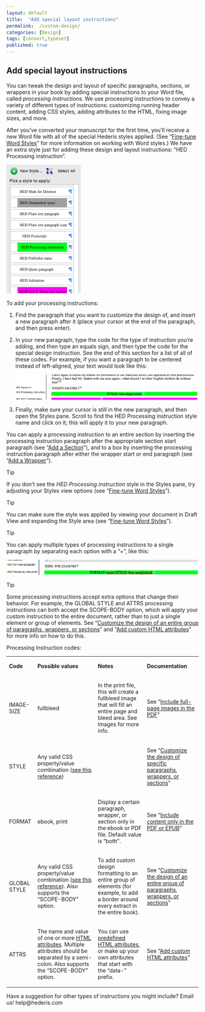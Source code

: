 ```yaml
---
layout: default
title:  "Add special layout instructions"
permalink:  /custom-design/
categories: [Design]
tags: [convert,typeset]
published: true
---
```


<section data-type="chapter" class="hsecchapter" data-hederis-type="hsecchapter" id="custom-design" data-pi-attrs="id: custom-design; data-tags: convert,typeset;" role="doc-chapter" data-tags="convert,typeset" data-author-name=" " data-book-title=" " title="Add special layout instructions"><h1 data-hederis-type="hblkchaptitle" class="hblkchaptitle" id="pM4PyeGAj">Add special layout instructions</h1>
    <p class="hblkp" data-hederis-type="hblkp" id="pGpRDNW5z">You can tweak the design and layout of specific paragraphs, sections, or wrappers in your book by adding special instructions to your Word file, called <span class="Emphasis" id="pYKdpB5Sh"><em class="hspanem" data-hederis-type="hspanem" id="plYBPzaiK">processing instructions</em></span>. We use processing instructions to convey a variety of different types of instructions: customizing running header content, adding CSS styles, adding attributes to the HTML, fixing image sizes, and more.</p>
    <p class="hblkp" data-hederis-type="hblkp" id="ps53NFpWw">After you&#8217;ve converted your manuscript for the first time, you&#8217;ll receive a new Word file with all of the special Hederis styles applied. (See &#8220;<a href="{% post_url 2019-10-21-16-Fine-tuneWordStyles %}" id="pMa3WvYzR"><span class="Hyperlink" id="pEPIsePkP">Fine-tune Word Styles</span></a>&#8221; for more information on working with Word styles.) We have an extra style just for adding these design and layout instructions: &#8220;HED Processing instruction&#8221;.</p>
    <img data-hederis-type="hblkimg" class="hblkimg" id="pcPrUOGsg" src="/images/pi1.png" data-img-src="pi1.png"/>
    <p class="hblkp" data-hederis-type="hblkp" id="p4j1hTy8u">To add your processing instructions:</p>
    <ol class="hwprnumlist" data-hederis-type="hwprnumlist" id="pI0woLFzX"><li class="hblkoli" data-hederis-type="hblkoli" id="lip5sHxZ7h"><p class="hblkoli" data-hederis-type="hblklip" id="pXZnSfKad">Find the paragraph that you want to customize the design of, and insert a new paragraph after it (place your cursor at the end of the paragraph, and then press enter).</p></li>
    <li class="hblkoli" data-hederis-type="hblkoli" id="liTnil2yGk"><p class="hblkoli" data-hederis-type="hblklip" id="pDD2hAW7x">In your new paragraph, type the code for the type of instruction you&#8217;re adding, and then type an equals sign, and then type the code for the special design instruction. See the end of this section for a list of all of these codes. For example, if you want a paragraph to be centered instead of left-aligned, your text would look like this:</p><img data-hederis-type="hblkimg" class="hblkimg" id="pyPyCmbfL" src="/images/pi2.png" data-img-src="pi2.png"/>
    </li>
    <li class="hblkoli" data-hederis-type="hblkoli" id="lisV1PxDwT"><p class="hblkoli" data-hederis-type="hblklip" id="psTVyIoLt">Finally, make sure your cursor is still in the new paragraph, and then open the Styles pane. Scroll to find the HED Processing instruction style name and click on it; this will apply it to your new paragraph.</p></li>
    </ol>
    <p class="hblkp" data-hederis-type="hblkp" id="pCxjEZsZl">You can apply a processing instruction to an entire section by inserting the processing instruction paragraph after the appropriate section start paragraph (see &#8220;<a href="{% post_url 2019-10-21-18-AddaSection %}" id="p3WWFTHKj"><span class="Hyperlink" id="pokgxlRGX">Add a Section</span></a>&#8221;), and to a box by inserting the processing instruction paragraph after either the wrapper start or end paragraph (see &#8220;<a href="{% post_url 2019-10-21-17-AddaWrapper %}" id="p8G3ySyNv"><span class="Hyperlink" id="palRvB5NS">Add a Wrapper</span></a>&#8221;).</p>
    <aside class="hwprbox box" data-hederis-type="hwprbox" id="pNy8PmQwm" data-type="sidebar"><p class="hblktype" data-hederis-type="hblktype" id="pk63DKvry">Tip</p>
    <p class="hblkp" data-hederis-type="hblkp" id="pUFVpAA6T">If you don&#8217;t see the <span class="Emphasis" id="pSu9BXTyB"><em class="hspanem" data-hederis-type="hspanem" id="piApCBC6s">HED Processing instruction</em></span> style in the Styles pane, try adjusting your Styles view options (see &#8220;<a href="{% post_url 2019-10-21-16-Fine-tuneWordStyles %}" id="p6NhyZKzD"><span class="Hyperlink" id="pA4qDSBKC">Fine-tune Word Styles</span></a>&#8221;).</p>
    </aside>
    <aside class="hwprbox box" data-hederis-type="hwprbox" id="ptoTrN2nX" data-type="sidebar"><p class="hblktype" data-hederis-type="hblktype" id="pHd2VRQfO">Tip</p>
    <p class="hblkp" data-hederis-type="hblkp" id="pXyh0OlYT">You can make sure the style was applied by viewing your document in Draft View and expanding the Style area (see &#8220;<a href="{% post_url 2019-10-21-16-Fine-tuneWordStyles %}" id="pTfdHaxXX"><span class="Hyperlink" id="pdovAxot1">Fine-tune Word Styles</span></a>&#8221;).</p>
    </aside>
    <aside class="hwprbox box" data-hederis-type="hwprbox" id="p0ZZgeQEN" data-type="sidebar"><p class="hblktype" data-hederis-type="hblktype" id="pkFrNrKw7">Tip</p>
    <p class="hblkp" data-hederis-type="hblkp" id="p7gDwP0tc">You can apply multiple types of processing instructions to a single paragraph by separating each option with a &#8220;+&#8221;, like this:</p>
    <img data-hederis-type="hblkimg" class="hblkimg" id="pccrgIu9J" src="/images/pi3.png" data-img-src="pi3.png"/>
    </aside>
    <aside class="hwprbox box" data-hederis-type="hwprbox" id="pww1jWsvQ" data-type="sidebar"><p class="hblktype" data-hederis-type="hblktype" id="pyiFx5G8e">Tip</p>
    <p class="hblkp" data-hederis-type="hblkp" id="pC1dwS66P">Some processing instructions accept extra options that change their behavior. For example, the GLOBAL STYLE and ATTRS processing instructions can both accept the SCOPE-BODY option, which will apply your custom instruction to the entire document, rather than to just a single element or group of elements. See &#8220;<a href="{% post_url 2019-10-21-37-Customizethedesignofanentiregroupofparagraphswrappersorsections %}" id="pfeM79fGT"><span class="Hyperlink" id="pYwYNyBa9">Customize the design of an entire group of paragraphs, wrappers, or sections</span></a>&#8221; and &#8220;<a href="{% post_url 2019-10-21-46-AddcustomHTMLattributes %}" id="pxzK2rA0M"><span class="Hyperlink" id="pgGxAzIpj">Add custom HTML attributes</span></a>&#8221; for more info on how to do this.</p>
    </aside>
    <p class="hblkp" data-hederis-type="hblkp" id="pxRX3AGTM">Processing Instruction codes:</p>
    <table id="pima9dkcs" data-hederis-type="hwprtable" class="hwprtable">
      <tr data-hederis-type="hwprtr" class="hwprtr" id="p25BzQG4M">
        <td data-hederis-type="hwprtd" class="hwprtd" id="pHuY1boRs">
          <p class="hblkp" data-hederis-type="hblkp" id="prLjNoZrY"><strong class="hspanstrong" data-hederis-type="hspanstrong" id="pRgwdqfDD">Code</strong></p>
        </td>
        <td data-hederis-type="hwprtd" class="hwprtd" id="pkq9cXINe">
          <p class="hblkp" data-hederis-type="hblkp" id="pja0UgAKu"><strong class="hspanstrong" data-hederis-type="hspanstrong" id="pTwlgI36M">Possible values</strong></p>
        </td>
        <td data-hederis-type="hwprtd" class="hwprtd" id="pY4M9Q5El">
          <p class="hblkp" data-hederis-type="hblkp" id="pD0ltQwgb"><strong class="hspanstrong" data-hederis-type="hspanstrong" id="pTBI7dRKn">Notes</strong></p>
        </td>
        <td data-hederis-type="hwprtd" class="hwprtd" id="pvsZIbInh">
          <p class="hblkp" data-hederis-type="hblkp" id="pghzVjeFu"><strong class="hspanstrong" data-hederis-type="hspanstrong" id="pIO6t2Hob">Documentation</strong></p>
        </td>
      </tr>
      <tr data-hederis-type="hwprtr" class="hwprtr" id="pJPPVNVoV">
        <td data-hederis-type="hwprtd" class="hwprtd" id="plc6C8BQQ">
          <p class="hblkp" data-hederis-type="hblkp" id="p39xhYQx9">IMAGE-SIZE</p>
        </td>
        <td data-hederis-type="hwprtd" class="hwprtd" id="pKggkZ9Cj">
          <p class="hblkp" data-hederis-type="hblkp" id="prHCzSy9X">fullbleed</p>
        </td>
        <td data-hederis-type="hwprtd" class="hwprtd" id="pqAhxRH33">
          <p class="hblkp" data-hederis-type="hblkp" id="pv4M0FBET">In the print file, this will create a fullbleed image that will fill an entire page and bleed area. See Images for more info.</p>
        </td>
        <td data-hederis-type="hwprtd" class="hwprtd" id="pWA7DY8Hw">
          <p class="hblkp" data-hederis-type="hblkp" id="p7ya2kt9i">See &#8220;<a href="{% post_url 2019-10-21-09-Includefull-pageimagesinthePDF %}" id="pnpNqGRcb"><span class="Hyperlink" id="pYJrkZHYn">Include full-page images in the PDF</span></a>&#8221;</p>
        </td>
      </tr>
      <tr data-hederis-type="hwprtr" class="hwprtr" id="pQyTg2CY2">
        <td data-hederis-type="hwprtd" class="hwprtd" id="pXh7GzNSE">
          <p class="hblkp" data-hederis-type="hblkp" id="p43Ua9qyH">STYLE</p>
        </td>
        <td data-hederis-type="hwprtd" class="hwprtd" id="puORBRM7N">
          <p class="hblkp" data-hederis-type="hblkp" id="plbQkkqeQ">Any valid CSS property/value combination (<a href="https://developer.mozilla.org/en-US/docs/Web/CSS/Reference" id="pUV2yasmQ"><span class="Hyperlink" id="pEKi3OX9N">see this reference</span></a>)</p>
        </td>
        <td data-hederis-type="hwprtd" class="hwprtd" id="pdXMzSHeC"/>
        <td data-hederis-type="hwprtd" class="hwprtd" id="pScHduEVu">
          <p class="hblkp" data-hederis-type="hblkp" id="pJ7TD1vw0">See &#8220;<a href="{% post_url 2019-10-21-36-Customizethedesignofspecificparagraphswrappersorsections %}" id="pouXT4u0a"><span class="Hyperlink" id="p0pNsboT8">Customize the design of specific paragraphs, wrappers, or sections</span></a>&#8221;</p>
        </td>
      </tr>
      <tr data-hederis-type="hwprtr" class="hwprtr" id="pnAe1GLYo">
        <td data-hederis-type="hwprtd" class="hwprtd" id="pT8HYejZ4">
          <p class="hblkp" data-hederis-type="hblkp" id="p2TAw7Iiq">FORMAT</p>
        </td>
        <td data-hederis-type="hwprtd" class="hwprtd" id="pfjdfgGLS">
          <p class="hblkp" data-hederis-type="hblkp" id="purlLmj13">ebook, print</p>
        </td>
        <td data-hederis-type="hwprtd" class="hwprtd" id="pPvogSmK4">
          <p class="hblkp" data-hederis-type="hblkp" id="pXJf2B5AD">Display a certain paragraph, wrapper, or section only in the ebook or PDF file. Default value is &#8220;both&#8221;.</p>
        </td>
        <td data-hederis-type="hwprtd" class="hwprtd" id="pCsjBJ8dw">
          <p class="hblkp" data-hederis-type="hblkp" id="ptJwFufuu">See &#8220;<a href="{% post_url 2019-10-21-21-IncludecontentonlyinthePDForEPUB %}" id="pbwytMDlj"><span class="Hyperlink" id="p32R6LNFc">Include content only in the PDF or EPUB</span></a>&#8221;</p>
        </td>
      </tr>
      <tr data-hederis-type="hwprtr" class="hwprtr" id="p67MR8GbC">
        <td data-hederis-type="hwprtd" class="hwprtd" id="pdz8LwuWd">
          <p class="hblkp" data-hederis-type="hblkp" id="pjRUGpW7y">GLOBAL STYLE</p>
        </td>
        <td data-hederis-type="hwprtd" class="hwprtd" id="pAljp7512">
          <p class="hblkp" data-hederis-type="hblkp" id="pPPqAwDDf">Any valid CSS property/value combination (<a href="https://developer.mozilla.org/en-US/docs/Web/CSS/Reference" id="pNRplAnUO"><span class="Hyperlink" id="pk88dloTX">see this reference</span></a>). Also supports the &#8220;SCOPE-BODY&#8221; option.</p>
        </td>
        <td data-hederis-type="hwprtd" class="hwprtd" id="pZGKsKmq5">
          <p class="hblkp" data-hederis-type="hblkp" id="pON66tegq">To add custom design formatting to an entire group of elements (for example, to add a border around every extract in the entire book).</p>
        </td>
        <td data-hederis-type="hwprtd" class="hwprtd" id="p5yMhgSHM">
          <p class="hblkp" data-hederis-type="hblkp" id="p4eb06XMT">See &#8220;<a href="{% post_url 2019-10-21-37-Customizethedesignofanentiregroupofparagraphswrappersorsections %}" id="pj0b5fK9I"><span class="Hyperlink" id="pNm8JelIB">Customize the design of an entire group of paragraphs, wrappers, or sections</span></a>&#8221;</p>
        </td>
      </tr>
      <tr data-hederis-type="hwprtr" class="hwprtr" id="pH7Z0yDEX">
        <td data-hederis-type="hwprtd" class="hwprtd" id="pY0EcnEN7">
          <p class="hblkp" data-hederis-type="hblkp" id="p1oP4v98s">ATTRS</p>
        </td>
        <td data-hederis-type="hwprtd" class="hwprtd" id="pV7sQAAIC">
          <p class="hblkp" data-hederis-type="hblkp" id="pJJtR7AYw">The name and value of one or more <a href="https://developer.mozilla.org/en-US/docs/Web/HTML/Attributes" id="pqd7ps035"><span class="Hyperlink" id="p5EzrHDwU">HTML attributes</span></a>. Multiple attributes should be separated by a semi-colon. Also supports the &#8220;SCOPE-BODY&#8221; option.</p>
        </td>
        <td data-hederis-type="hwprtd" class="hwprtd" id="p7mGQNyDs">
          <p class="hblkp" data-hederis-type="hblkp" id="pIUKrwUuk">You can use <a href="https://developer.mozilla.org/en-US/docs/Web/HTML/Attributes" id="pnXVu8dlm"><span class="Hyperlink" id="peox3G8pX">predefined HTML attributes</span></a>, or make up your own attributes that start with the &#8220;data-&#8221; prefix.</p>
        </td>
        <td data-hederis-type="hwprtd" class="hwprtd" id="pq6Kg8t8r">
          <p class="hblkp" data-hederis-type="hblkp" id="pFDCKuhgo">See &#8220;<a href="{% post_url 2019-10-21-46-AddcustomHTMLattributes %}" id="pd33uD9Dw"><span class="Hyperlink" id="pHqSWse7B">Add custom HTML attributes</span></a>&#8221;</p>
        </td>
      </tr>
    </table>
    <p class="hblkp" data-hederis-type="hblkp" id="pZvRin1PC">Have a suggestion for other types of instructions you might include? Email us! help@hederis.com</p>
    </section>
    